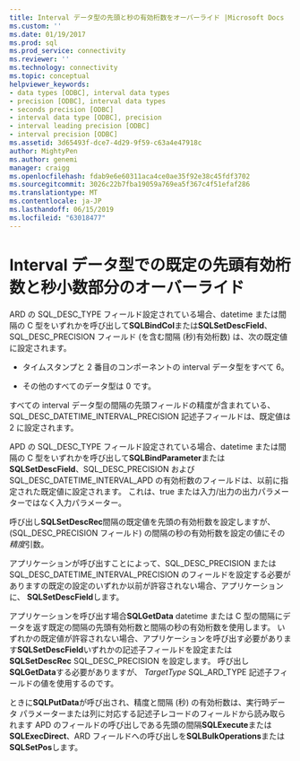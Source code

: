 ```yaml
---
title: Interval データ型の先頭と秒の有効桁数をオーバーライド |Microsoft Docs
ms.custom: ''
ms.date: 01/19/2017
ms.prod: sql
ms.prod_service: connectivity
ms.reviewer: ''
ms.technology: connectivity
ms.topic: conceptual
helpviewer_keywords:
- data types [ODBC], interval data types
- precision [ODBC], interval data types
- seconds precision [ODBC]
- interval data type [ODBC], precision
- interval leading precision [ODBC]
- interval precision [ODBC]
ms.assetid: 3d65493f-dce7-4d29-9f59-c63a4e47918c
author: MightyPen
ms.author: genemi
manager: craigg
ms.openlocfilehash: fdab9e6e60311aca4ce0ae35f92e38c45fdf3702
ms.sourcegitcommit: 3026c22b7fba19059a769ea5f367c4f51efaf286
ms.translationtype: MT
ms.contentlocale: ja-JP
ms.lasthandoff: 06/15/2019
ms.locfileid: "63018477"
---
```

# <a name="overriding-default-leading-and-seconds-precision-for-interval-data-types"></a>Interval データ型での既定の先頭有効桁数と秒小数部分のオーバーライド
ARD の SQL_DESC_TYPE フィールド設定されている場合、datetime または間隔の C 型をいずれかを呼び出して**SQLBindCol**または**SQLSetDescField**、SQL_DESC_PRECISION フィールド (を含む間隔 (秒)有効桁数) は、次の既定値に設定されます。  
  
-   タイムスタンプと 2 番目のコンポーネントの interval データ型をすべて 6。  
  
-   その他のすべてのデータ型は 0 です。  
  
 すべての interval データ型の間隔の先頭フィールドの精度が含まれている、SQL_DESC_DATETIME_INTERVAL_PRECISION 記述子フィールドは、既定値は 2 に設定されます。  
  
 APD の SQL_DESC_TYPE フィールド設定されている場合、datetime または間隔の C 型をいずれかを呼び出して**SQLBindParameter**または**SQLSetDescField**、SQL_DESC_PRECISION および SQL_DESC_DATETIME_INTERVAL_APD の有効桁数のフィールドは、以前に指定された既定値に設定されます。 これは、true または入力/出力の出力パラメーターではなく入力パラメーター。  
  
 呼び出し**SQLSetDescRec**間隔の既定値を先頭の有効桁数を設定しますが、(SQL_DESC_PRECISION フィールド) の間隔の秒の有効桁数を設定の値にその*精度*引数。  
  
 アプリケーションが呼び出すことによって、SQL_DESC_PRECISION または SQL_DESC_DATETIME_INTERVAL_PRECISION のフィールドを設定する必要がありますの既定の設定のいずれか以前が許容されない場合、アプリケーションに、 **SQLSetDescField**します。  
  
 アプリケーションを呼び出す場合**SQLGetData** datetime または C 型の間隔にデータを返す既定の間隔の先頭有効桁数と間隔の秒の有効桁数を使用します。 いずれかの既定値が許容されない場合、アプリケーションを呼び出す必要があります**SQLSetDescField**いずれかの記述子フィールドを設定または**SQLSetDescRec** SQL_DESC_PRECISION を設定します。 呼び出し**SQLGetData**する必要がありますが、 *TargetType* SQL_ARD_TYPE 記述子フィールドの値を使用するのです。  
  
 ときに**SQLPutData**が呼び出され、精度と間隔 (秒) の有効桁数は、実行時データ パラメーターまたは列に対応する記述子レコードのフィールドから読み取られます APD のフィールドの呼び出しである先頭の間隔**SQLExecute**または**SQLExecDirect**、ARD フィールドへの呼び出しを**SQLBulkOperations**または**SQLSetPos**します。
